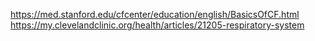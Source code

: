 https://med.stanford.edu/cfcenter/education/english/BasicsOfCF.html
https://my.clevelandclinic.org/health/articles/21205-respiratory-system
